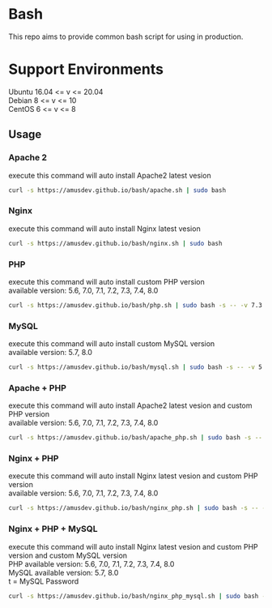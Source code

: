# Bash
This repo aims to provide common bash script for using in production.  

# Support Environments
Ubuntu 16.04 <= v <= 20.04  
Debian 8 <= v <= 10  
CentOS 6 <= v <= 8

## Usage
### Apache 2
execute this command will auto install Apache2 latest vesion
```bash
curl -s https://amusdev.github.io/bash/apache.sh | sudo bash
```
### Nginx
execute this command will auto install Nginx latest vesion
```bash
curl -s https://amusdev.github.io/bash/nginx.sh | sudo bash
```
### PHP
execute this command will auto install custom PHP version  
available version: 5.6, 7.0, 7.1, 7.2, 7.3, 7.4, 8.0
```bash
curl -s https://amusdev.github.io/bash/php.sh | sudo bash -s -- -v 7.3
```
### MySQL
execute this command will auto install custom MySQL version  
available version: 5.7, 8.0
```bash
curl -s https://amusdev.github.io/bash/mysql.sh | sudo bash -s -- -v 5.7 -p "P@ssw0rd"
```
### Apache + PHP
execute this command will auto install Apache2 latest vesion and custom PHP version  
available version: 5.6, 7.0, 7.1, 7.2, 7.3, 7.4, 8.0
```bash
curl -s https://amusdev.github.io/bash/apache_php.sh | sudo bash -s -- -p 7.3
```
### Nginx + PHP
execute this command will auto install Nginx latest vesion and custom PHP version  
available version: 5.6, 7.0, 7.1, 7.2, 7.3, 7.4, 8.0
```bash
curl -s https://amusdev.github.io/bash/nginx_php.sh | sudo bash -s -- -p 7.3
```
### Nginx + PHP + MySQL
execute this command will auto install Nginx latest vesion and custom PHP version and custom MySQL version  
PHP available version: 5.6, 7.0, 7.1, 7.2, 7.3, 7.4, 8.0  
MySQL available version: 5.7, 8.0  
t = MySQL Password
```bash
curl -s https://amusdev.github.io/bash/nginx_php_mysql.sh | sudo bash -s -- -p 7.3 -m 5.7 -t "P@ssw0rd"
```
